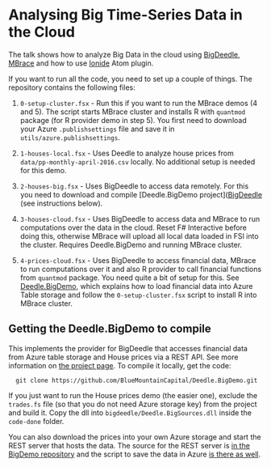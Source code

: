 Analysing Big Time-Series Data in the Cloud
===========================================

The talk shows how to analyze Big Data in the cloud using
[BigDeedle](https://github.com/BlueMountainCapital/Deedle.BigDemo),
[MBrace](http://mbrace.io/) and how to use [Ionide](http://ionide.io)
Atom plugin.

If you want to run all the code, you need to set up a couple of things.
The repository contains the following files:

 1. `0-setup-cluster.fsx` - Run this if you want to run the MBrace
    demos (4 and 5). The script starts MBrace cluster and installs
    R with `quantmod` package (for R provider demo in step 5).
    You first need to download your Azure `.publishsettings`
    file and save it in `utils/azure.publishsettings`.     

 2. `1-houses-local.fsx` - Uses Deedle to analyze house prices
    from `data/pp-monthly-april-2016.csv` locally. No additional
    setup is needed for this demo.

 3. `2-houses-big.fsx` - Uses BigDeedle to access data remotely.
    For this you need to download and compile
    [Deedle.BigDemo project]([BigDeedle](https://github.com/BlueMountainCapital/Deedle.BigDemo)
    (see instructions below).

 4. `3-houses-cloud.fsx` - Uses BigDeedle to access data and MBrace
    to run computations over the data in the cloud. Reset F# Interactive
    before doing this, otherwise MBrace will upload all local data loaded
    in FSI into the cluster. Requires Deedle.BigDemo and running MBrace
    cluster.

 5. `4-prices-cloud.fsx` - Uses BigDeedle to access financial data,
    MBrace to run computations over it and also R provider to call financial
    functions from `quantmod` package. You need quite a bit of setup for
    this. See [Deedle.BigDemo](https://github.com/BlueMountainCapital/Deedle.BigDemo),
    which explains how to load financial data into Azure Table storage and
    follow the `0-setup-cluster.fsx` script to install R into MBrace cluster.

Getting the Deedle.BigDemo to compile
-------------------------------------

This implements the provider for BigDeedle that accesses financial data from
Azure table storage and House prices via a REST API. See more information
on [the project page](https://github.com/BlueMountainCapital/Deedle.BigDemo).
To compile it locally, get the code:

      git clone https://github.com/BlueMountainCapital/Deedle.BigDemo.git

If you just want to run the House prices demo (the easier one), exclude the
`trades.fs` file (so that you do not need Azure storage key) from the project
and build it. Copy the dll into `bigdeedle/Deedle.BigSources.dll` inside
the `code-done` folder.

You can also download the prices into your own Azure storage and start the REST
server that hosts the data. The source for the REST server is [in the BigDemo
repository](https://github.com/BlueMountainCapital/Deedle.BigDemo/tree/master/src/HousePrices.Server) and the script to save the data in Azure [is there as
well](https://github.com/BlueMountainCapital/Deedle.BigDemo/blob/master/src/Scripts.Setup/setup-houseprices.fsx).
